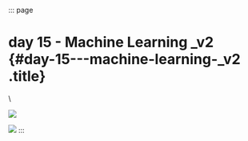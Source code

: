 ::: page
# day 15 - Machine Learning \_v2 {#day-15---machine-learning-_v2 .title}

\

![](images/4-1.png)

![](images/4-2.png)
:::
